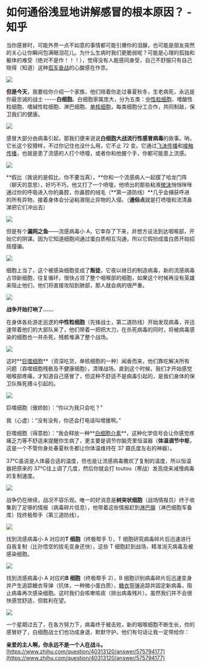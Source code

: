 # 如何通俗浅显地讲解感冒的根本原因？ - 知乎
当你感冒时，可能外界一点不如意的事情都可能引爆你的泪腺，也可能是朋友突然的关心让你瞬间包满眼泪花儿。为什么生病时我们更脆弱呢？可能是心理的孤独和躯体的难受（绝对不是作！！！），觉得没有人能感同身受，自己不舒服只有自己晓得（知道）这种[孤军奋战](https://www.zhihu.com/search?q=%E5%AD%A4%E5%86%9B%E5%A5%8B%E6%88%98&search_source=Entity&hybrid_search_source=Entity&hybrid_search_extra=%7B%22sourceType%22%3A%22answer%22%2C%22sourceId%22%3A575794177%7D)的心酸感在作祟。

![](https://github.com/gkeo/img/blob/main/2022/2022-6-29%2016-01-03/ae2427b0-9b7a-4ec6-9b18-26ecfb81788b.jpeg?raw=true)

**但是今天**，我要给你介绍一个家族，他们陪着你走过春夏秋冬，生老病死，永远是你最忠诚的战士 -----**白细胞**。白细胞家属庞大，分为五类：[中性粒细胞](https://www.zhihu.com/search?q=%E4%B8%AD%E6%80%A7%E7%B2%92%E7%BB%86%E8%83%9E&search_source=Entity&hybrid_search_source=Entity&hybrid_search_extra=%7B%22sourceType%22%3A%22answer%22%2C%22sourceId%22%3A575794177%7D)、嗜酸性粒细胞、嗜碱性粒细胞、淋巴细胞、[单核细胞](https://www.zhihu.com/search?q=%E5%8D%95%E6%A0%B8%E7%BB%86%E8%83%9E&search_source=Entity&hybrid_search_source=Entity&hybrid_search_extra=%7B%22sourceType%22%3A%22answer%22%2C%22sourceId%22%3A575794177%7D)，每类细胞分工合作，共同制敌，保卫我们的健康。

![](https://github.com/gkeo/img/blob/main/2022/2022-6-29%2016-01-03/90dc897d-2466-469a-a092-d6e95cf21050.jpeg?raw=true)

感冒大部分由病毒引起，那我们便来说说**白细胞大战流行性感冒病毒**的故事。呐，它长这个狡猾样，不过你记住也没什么用，它不止 72 变。它通过[飞沫传播](https://www.zhihu.com/search?q=%E9%A3%9E%E6%B2%AB%E4%BC%A0%E6%92%AD&search_source=Entity&hybrid_search_source=Entity&hybrid_search_extra=%7B%22sourceType%22%3A%22answer%22%2C%22sourceId%22%3A575794177%7D)和[接触传播](https://www.zhihu.com/search?q=%E6%8E%A5%E8%A7%A6%E4%BC%A0%E6%92%AD&search_source=Entity&hybrid_search_source=Entity&hybrid_search_extra=%7B%22sourceType%22%3A%22answer%22%2C%22sourceId%22%3A575794177%7D)，也就是患了流感的人打个喷嚏，或者你和他握个手，你都可能患上流感。

![](https://github.com/gkeo/img/blob/main/2022/2022-6-29%2016-01-03/7dbd1e2d-2c1b-4bec-a7ca-4696ecc32bab.jpeg?raw=true)

**假比（我说的是假比，你不要当真），**你和一个流感病人一起摆了哈龙门阵（聊天的意思），好巧不巧，他又打了一个喷嚏，他喷出的那些粘液[微沫](https://www.zhihu.com/search?q=%E5%BE%AE%E6%B2%AB&search_source=Entity&hybrid_search_source=Entity&hybrid_search_extra=%7B%22sourceType%22%3A%22answer%22%2C%22sourceId%22%3A575794177%7D)悄悄咪咪通过你的呼吸进入你的鼻腔，你鼻腔的绒毛（**第一道防线）**几乎会捕获呼进的所有异物，接着身体会分泌粘液阻止异物的入侵。（**通俗点**就是打喷嚏和流清鼻涕把它们冲出去）

![](https://github.com/gkeo/img/blob/main/2022/2022-6-29%2016-01-03/97c0d1bb-8943-4c1b-9dc0-2a245b8fbe9d.jpeg?raw=true)

但是有个**漏网之鱼**——流感病毒小 A，它幸存了下来，并想方设法到达咽喉部，开始它的阴谋。因为它知道细胞间通过蛋白质相互沟通，所以它假扮成蛋白质开始招摇撞骗。

![](https://github.com/gkeo/img/blob/main/2022/2022-6-29%2016-01-03/18a67908-75c1-45a9-aee3-c1d04309f420.jpeg?raw=true)

细胞上当了，这个被感染细胞变成了**叛徒**，它夜以继日的制造病毒，新的流感病毒占领新细胞，往复循环，很快占领了整个咽喉部的细胞，如果这个时候再没有英雄来阻止他们，他们将直接攻陷到肺部，那人就会病的很严重。

![](https://github.com/gkeo/img/blob/main/2022/2022-6-29%2016-01-03/11ba0ea1-b5f7-4bff-9742-50dab836d0ac.jpeg?raw=true)

**战争开始打响了......**

在身体各处游走巡逻的**中性粒细胞**（先锋战士，第二道防线）开始发现病毒，并迅速带着他们的大部队来了，他们带着一把把大刀，在杀死病毒的同时，将被病毒感染的细胞也一并杀死，残骸堆满了整个战场。

![](https://github.com/gkeo/img/blob/main/2022/2022-6-29%2016-01-03/936de831-ef68-400c-a3a0-3e99bb33c546.jpeg?raw=true)

这时**[巨噬细胞](https://www.zhihu.com/search?q=%E5%B7%A8%E5%99%AC%E7%BB%86%E8%83%9E&search_source=Entity&hybrid_search_source=Entity&hybrid_search_extra=%7B%22sourceType%22%3A%22answer%22%2C%22sourceId%22%3A575794177%7D)**（资深吃货，单核细胞的一种）闻香而来，他们靠吃解决所有问题（吞噬细胞残骸及不健康细胞），清理战场。直到这个时候，我们才开始感觉咽喉部疼痛，才知道自己感冒了，但这种不舒适不是病毒引起的，是我们身体的保卫队殊死搏斗引起的。

![](https://github.com/gkeo/img/blob/main/2022/2022-6-29%2016-01-03/3032fc00-4a73-4f80-8609-a412c672ad7c.jpeg?raw=true)

巨噬细胞（傲娇脸）：“你以为我只会吃？”

我（心虚）：“没有没有，你还会打电话叫增援啊。”

巨噬细胞（得意脸）：“我会释放一种**[白细胞介素](https://www.zhihu.com/search?q=%E7%99%BD%E7%BB%86%E8%83%9E%E4%BB%8B%E7%B4%A0&search_source=Entity&hybrid_search_source=Entity&hybrid_search_extra=%7B%22sourceType%22%3A%22answer%22%2C%22sourceId%22%3A575794177%7D)**，这种化学信号会让你感觉疼痛乏力等不舒适来提醒你生病了，更主要是调节你脑壳里恒温器（**体温调节中枢**，这是一个不管你身处春夏秋冬都让你体温维持在 37 摄氏度左右的神器）。

37℃虽说是人体最合适的温度，但也是让流感病毒撒欢了复制的温度，所以恒温器把原来的 37℃往上调了几度，然后你就会打 toutou（寒战）发高烧来减慢病毒的复制速度。

![](https://github.com/gkeo/img/blob/main/2022/2022-6-29%2016-01-03/263747ba-2531-4f37-b572-937e06b83f20.jpeg?raw=true)

战争仍在继续，战况不容乐观。唯一的好消息是**树突状细胞**（战场情报员）终于收集到了足够的情报（病毒碎片信息），他带着这些情报赶到[淋巴腺](https://www.zhihu.com/search?q=%E6%B7%8B%E5%B7%B4%E8%85%BA&search_source=Entity&hybrid_search_source=Entity&hybrid_search_extra=%7B%22sourceType%22%3A%22answer%22%2C%22sourceId%22%3A575794177%7D)（淋巴细胞军备库）找终极帮手（第三道防线）。

![](https://github.com/gkeo/img/blob/main/2022/2022-6-29%2016-01-03/13e1d637-d065-424b-85d9-41c3d9bdfe83.jpeg?raw=true)

找到流感病毒小 A 对应的**T 细胞**（终极帮手 1），T 细胞研究病毒碎片后迅速进行自我复制（比孙悟空的拔毛变身还快），这些 T 细胞赶到战场，精准消灭病毒及被感染细胞。

![](https://github.com/gkeo/img/blob/main/2022/2022-6-29%2016-01-03/d8461a4e-c457-4fc3-a9a0-760e717e3254.jpeg?raw=true)

找到流感病毒小 A 对应的**B 细胞**（终极帮手 2），B 细胞识别病毒碎片后迅速变身并产生追踪糖衣导弹（抗体，一种微小蛋白质），[糖衣导弹](https://www.zhihu.com/search?q=%E7%B3%96%E8%A1%A3%E5%AF%BC%E5%BC%B9&search_source=Entity&hybrid_search_source=Entity&hybrid_search_extra=%7B%22sourceType%22%3A%22answer%22%2C%22sourceId%22%3A575794177%7D)追踪并固定新病毒，阻止病毒再次感染细胞。这时我们会咳嗽咳痰（排出病毒残片）。虽然我们并不会很快感觉舒适，但胜利在望。

![](https://github.com/gkeo/img/blob/main/2022/2022-6-29%2016-01-03/d9357a7a-ebfe-4693-befe-672b2dde5df3.jpeg?raw=true)

一个星期过去了，在各方努力下，病毒终于被击败，新的咽喉细胞不断生长，你的感冒好了，白细胞战士们也功成身退，默默守护。他们有句话让我一定带给你：

**亲爱的主人啊，你永远不是一个人在战斗。**  
 [https://www.zhihu.com/question/40313120/answer/575794177](https://www.zhihu.com/question/40313120/answer/575794177)
